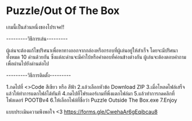 # Puzzle/Out Of The Box
 
เกมนี้เป็นส่วนหนึ่งของโปรเจค!!

---------วิธีการเล่น---------

ผู้เล่นจะต้องแก้ไขปริศนาเพื่อหาทางออกจากกล่องหรือกรอบที่ผู้เล่นอยู่ให้สำเร็จ โดยจะมีปริศนาทั้งหมด 10 ด่านด้วยกัน ซึ่งแต่ละด่านจะมีคำใบ้หรือคำตอบที่ค่อนข้างต่างกัน ผู้เล่นจะต้องตอบคำถามเพื่อผ่านไปยังด่านต่อไป


---------วิธีการติดตั้ง---------

1.กดไปที่ <>Code สีเขียว หรือ สีฟ้า
2.แล้วเลือกหัวข้อ Download ZIP
3.เมื่อโหลดไฟล์เสร็จแล้วให้ทำการแตกไฟล์ได้ทันที
4.กดไปที่โฟรเดอร์เกมที่พึ่งแตกไฟล์มา
5.แล้วทำการกดคลิกที่โฟลเดอร์ POOTBv4
6.ให้เลือกไฟล์ที่ชื่อว่า Puzzle Outside The Box.exe
7.Enjoy

แบบประเมินความพึงพอใจ <3
https://forms.gle/CwehaAr6gEqibcau8
